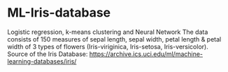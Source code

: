 # ML-Iris-database
Logistic regression, k-means clustering and Neural Network The data consists of 150 measures of sepal length, sepal width, petal length &amp; petal width of 3 types of flowers (Iris-viriginica, Iris-setosa, Iris-versicolor).  Source of the Iris Database: https://archive.ics.uci.edu/ml/machine-learning-databases/iris/
